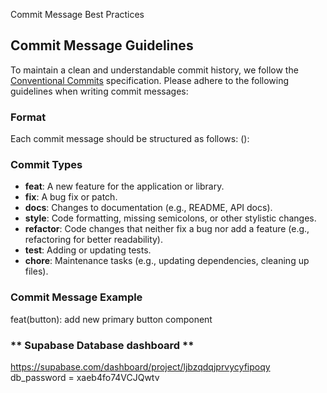Commit Message Best Practices

## Commit Message Guidelines

To maintain a clean and understandable commit history, we follow the [Conventional Commits](https://www.conventionalcommits.org/en/v1.0.0/) specification. Please adhere to the following guidelines when writing commit messages:

### Format
Each commit message should be structured as follows:
<type>(<scope>): <subject>


### **Commit Types**
- **feat**: A new feature for the application or library.
- **fix**: A bug fix or patch.
- **docs**: Changes to documentation (e.g., README, API docs).
- **style**: Code formatting, missing semicolons, or other stylistic changes.
- **refactor**: Code changes that neither fix a bug nor add a feature (e.g., refactoring for better readability).
- **test**: Adding or updating tests.
- **chore**: Maintenance tasks (e.g., updating dependencies, cleaning up files).

### **Commit Message Example**
feat(button): add new primary button component

### ** Supabase Database dashboard ** ###
https://supabase.com/dashboard/project/ljbzqdqjprvycyfipoqy
db_password = xaeb4fo74VCJQwtv